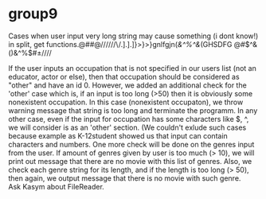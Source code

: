 # group9

Cases when user input very long string may cause something (i dont know!) in split, get functions.@#$%^&(^%$#@//\/\/\/\/\\/.].].]}>}>}gnlfgjn(*&^%^&*(GHSDFG @#$^&()&^%$#±/\/\/\/

If the user inputs an occupation that is not specified in our users list (not an educator, actor or else), then that occupation should be considered as "other" and have an id 0. However, we added an additional check for the 'other' case which is, if an input is too long (>50) then it is obviously some nonexistent occupation. In this case (nonexistent occupaton), we throw warning message that string is too long and terminate the programm. In any other case, even if the input for occupation has some characters like $, ^, we will consider is as an 'other' section. (We couldn't exlude such cases because example as K-12student showed us that input can contain characters and numbers.
One more check will be done on the genres input from the user. If amount of genres given by user is too much (> 10), we will print out message that there are no movie with this list of genres. Also, we check each genre string for its length, and if the length is too long (> 50), then again, we output message that there is no movie with such genre.  
Ask Kasym about FileReader.

